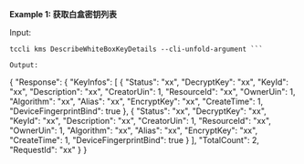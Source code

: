 **Example 1: 获取白盒密钥列表**



Input: 

```
tccli kms DescribeWhiteBoxKeyDetails --cli-unfold-argument ```

Output: 
```
{
    "Response": {
        "KeyInfos": [
            {
                "Status": "xx",
                "DecryptKey": "xx",
                "KeyId": "xx",
                "Description": "xx",
                "CreatorUin": 1,
                "ResourceId": "xx",
                "OwnerUin": 1,
                "Algorithm": "xx",
                "Alias": "xx",
                "EncryptKey": "xx",
                "CreateTime": 1,
                "DeviceFingerprintBind": true
            },
            {
                "Status": "xx",
                "DecryptKey": "xx",
                "KeyId": "xx",
                "Description": "xx",
                "CreatorUin": 1,
                "ResourceId": "xx",
                "OwnerUin": 1,
                "Algorithm": "xx",
                "Alias": "xx",
                "EncryptKey": "xx",
                "CreateTime": 1,
                "DeviceFingerprintBind": true
            }
        ],
        "TotalCount": 2,
        "RequestId": "xx"
    }
}
```

